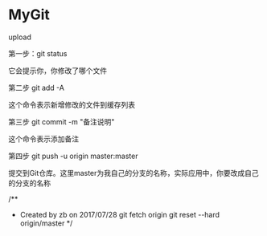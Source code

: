 # MyGit
upload


第一步：git status            

它会提示你，你修改了哪个文件

第二步 git add -A          

这个命令表示新增修改的文件到缓存列表

第三步 git commit -m "备注说明"

这个命令表示添加备注

第四步 git push -u origin master:master 

提交到Git仓库。这里master为我自己的分支的名称，实际应用中，你要改成自己的分支的名称




/**
 * Created by zb on 2017/07/28
    git fetch origin
    git reset --hard origin/master
 */
